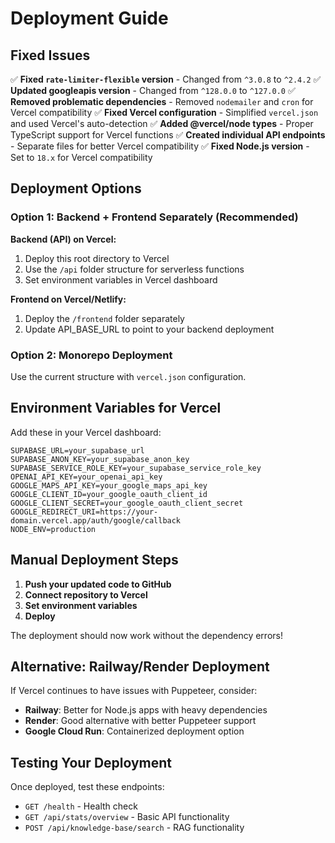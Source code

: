 # Deployment Guide

## Fixed Issues

✅ **Fixed `rate-limiter-flexible` version** - Changed from `^3.0.8` to `^2.4.2`
✅ **Updated googleapis version** - Changed from `^128.0.0` to `^127.0.0`
✅ **Removed problematic dependencies** - Removed `nodemailer` and `cron` for Vercel compatibility
✅ **Fixed Vercel configuration** - Simplified `vercel.json` and used Vercel's auto-detection
✅ **Added @vercel/node types** - Proper TypeScript support for Vercel functions
✅ **Created individual API endpoints** - Separate files for better Vercel compatibility
✅ **Fixed Node.js version** - Set to `18.x` for Vercel compatibility

## Deployment Options

### Option 1: Backend + Frontend Separately (Recommended)

**Backend (API) on Vercel:**
1. Deploy this root directory to Vercel
2. Use the `/api` folder structure for serverless functions
3. Set environment variables in Vercel dashboard

**Frontend on Vercel/Netlify:**
1. Deploy the `/frontend` folder separately
2. Update API_BASE_URL to point to your backend deployment

### Option 2: Monorepo Deployment

Use the current structure with `vercel.json` configuration.

## Environment Variables for Vercel

Add these in your Vercel dashboard:

```
SUPABASE_URL=your_supabase_url
SUPABASE_ANON_KEY=your_supabase_anon_key
SUPABASE_SERVICE_ROLE_KEY=your_supabase_service_role_key
OPENAI_API_KEY=your_openai_api_key
GOOGLE_MAPS_API_KEY=your_google_maps_api_key
GOOGLE_CLIENT_ID=your_google_oauth_client_id
GOOGLE_CLIENT_SECRET=your_google_oauth_client_secret
GOOGLE_REDIRECT_URI=https://your-domain.vercel.app/auth/google/callback
NODE_ENV=production
```

## Manual Deployment Steps

1. **Push your updated code to GitHub**
2. **Connect repository to Vercel**
3. **Set environment variables**
4. **Deploy**

The deployment should now work without the dependency errors!

## Alternative: Railway/Render Deployment

If Vercel continues to have issues with Puppeteer, consider:
- **Railway**: Better for Node.js apps with heavy dependencies
- **Render**: Good alternative with better Puppeteer support
- **Google Cloud Run**: Containerized deployment option

## Testing Your Deployment

Once deployed, test these endpoints:
- `GET /health` - Health check
- `GET /api/stats/overview` - Basic API functionality
- `POST /api/knowledge-base/search` - RAG functionality